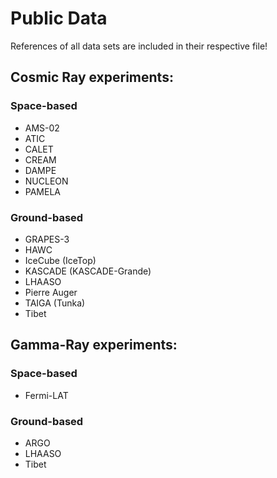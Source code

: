 # Public Data

References of all data sets are included in their respective file!

## Cosmic Ray experiments:
### Space-based
* AMS-02
* ATIC
* CALET
* CREAM
* DAMPE
* NUCLEON
* PAMELA
### Ground-based
* GRAPES-3
* HAWC
* IceCube (IceTop)
* KASCADE (KASCADE-Grande)
* LHAASO
* Pierre Auger
* TAIGA (Tunka)
* Tibet 

## Gamma-Ray experiments:
### Space-based
* Fermi-LAT
### Ground-based
* ARGO
* LHAASO
* Tibet

